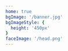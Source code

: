```yaml
---
home: true
bgImage: '/banner.jpg'
bgImageStyle: {
  height: '450px'
}
faceImage: '/head.png'
---
```

